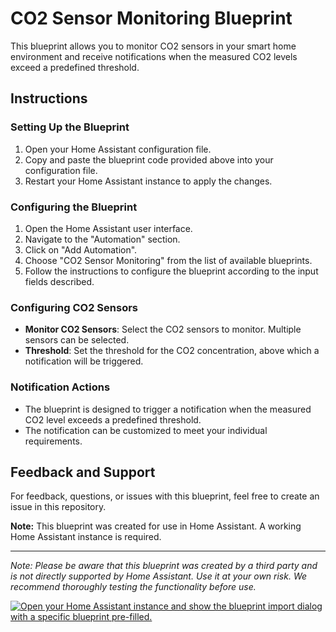 # CO2 Sensor Monitoring Blueprint

This blueprint allows you to monitor CO2 sensors in your smart home environment and receive notifications when the measured CO2 levels exceed a predefined threshold.

## Instructions

### Setting Up the Blueprint

1. Open your Home Assistant configuration file.
2. Copy and paste the blueprint code provided above into your configuration file.
3. Restart your Home Assistant instance to apply the changes.

### Configuring the Blueprint

1. Open the Home Assistant user interface.
2. Navigate to the "Automation" section.
3. Click on "Add Automation".
4. Choose "CO2 Sensor Monitoring" from the list of available blueprints.
5. Follow the instructions to configure the blueprint according to the input fields described.

### Configuring CO2 Sensors

- **Monitor CO2 Sensors**: Select the CO2 sensors to monitor. Multiple sensors can be selected.
- **Threshold**: Set the threshold for the CO2 concentration, above which a notification will be triggered.

### Notification Actions

- The blueprint is designed to trigger a notification when the measured CO2 level exceeds a predefined threshold.
- The notification can be customized to meet your individual requirements.

## Feedback and Support

For feedback, questions, or issues with this blueprint, feel free to create an issue in this repository.

**Note:** This blueprint was created for use in Home Assistant. A working Home Assistant instance is required.

---
*Note: Please be aware that this blueprint was created by a third party and is not directly supported by Home Assistant. Use it at your own risk. We recommend thoroughly testing the functionality before use.*



<a href="https://my.home-assistant.io/redirect/blueprint_import/?blueprint_url=https%3A%2F%2Fgithub.com%2FDoWenzl94%2Fmonitor_CO2_sensors%2Fblob%2Fmain%2Fmonitor_CO2_sensors.yaml" target="_blank" rel="noreferrer noopener"><img src="https://my.home-assistant.io/badges/blueprint_import.svg" alt="Open your Home Assistant instance and show the blueprint import dialog with a specific blueprint pre-filled." /></a>
